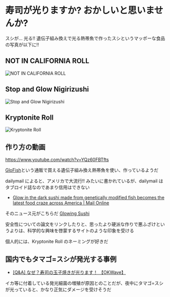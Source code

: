 
# 寿司が光りますか? おかしいと思いませんか?

スシが... 光る!!
遺伝子組み換えで光る熱帯魚で作ったスシというマッポーな食品の写真が以下に!!

## NOT IN CALIFORNIA ROLL
![NOT IN CALIFORNIA ROLL](not_in_california_roll.jpg)

## Stop and Glow Nigirizushi
![Stop and Glow Nigirizushi](stop_and_glow_nigirizushi.jpg)

<div style="page-break-after: always;"></div>

## Kryptonite Roll
![Kryptonite Roll](kryptonite_roll.jpg)

## 作り方の動画

https://www.youtube.com/watch?v=YQz60FBTfts

[GloFish](http://www.glofish.com/)という通販で買える遺伝子組み換え熱帯魚を使い、作っているようだ

dailymail によると、アメリカで大流行!! みたいに書かれているが、dailymail はタブロイド誌なのであまり信用はできない
- [Glow in the dark sushi made from genetically modified fish becomes the latest food craze across America | Mail Online](http://www.dailymail.co.uk/sciencetech/article-2116218/Glow-dark-sushi-genetically-modified-fish-latest-food-craze-America.html)

そのニュース元がこちらだ
[Glowing Sushi](http://www.glowingsushi.com/)

安全性についての論文をリンクしたりと、思ったより硬派な作りで悪ふざけというよりは、科学的な興味を啓蒙するサイトのような印象を受ける

個人的には、Kryptonite Roll のネーミングが好きだ

## 国内でもタマゴ=スシが発光する事例

- [[Q&A] なぜ？寿司の玉子焼きが光ります！ 【OKWave】](http://okwave.jp/qa/q5166821.html)

イカ等に付着している発光細菌の増殖が原因とのことだが、夜中にタマゴ=スシが光っていると、かなり正気にダメージを受けそうだ
